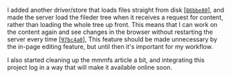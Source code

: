 I added another driver/store that loads files straight from disk \[[`86bbe80`][86bbe80]\],
and made the server load the fileder tree when it receives a request for content, rather than loading the whole tree up front.
This means that I can work on the content again and see changes in the browser without restarting the server every time  \[[`97bc4a0`][97bc4a0]\],
This feature should be made unnecessary by the in-page editing feature, but until then it's important for my workflow.

I also started cleaning up the mmmfs article a bit, and integrating this project log in a way that will make it available online soon.

[86bbe80]: https://git.s-ol.nu/mmm/commit/86bbe805a7ec49a8b891412713ea43d6e46d0d73/
[97bc4a0]: https://git.s-ol.nu/mmm/commit/97bc4a0d8d866026905eac6f0ba08b75f166219a/
